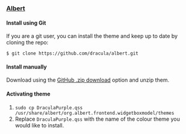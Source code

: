 ### [Albert](https://albertlauncher.github.io)

#### Install using Git

If you are a git user, you can install the theme and keep up to date by cloning the repo:

    $ git clone https://github.com/dracula/albert.git

#### Install manually

Download using the [GitHub .zip download](https://github.com/dracula/albert/archive/master.zip) option and unzip them.

#### Activating theme

1. `sudo cp DraculaPurple.qss /usr/share/albert/org.albert.frontend.widgetboxmodel/themes`
2. Replace `DraculaPurple.qss` with the name of the colour theme you would like to install.